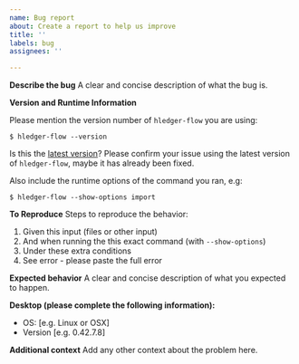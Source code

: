 ```yaml
---
name: Bug report
about: Create a report to help us improve
title: ''
labels: bug
assignees: ''

---
```


**Describe the bug**
A clear and concise description of what the bug is.

**Version and Runtime Information**

Please mention the version number of `hledger-flow` you are using:
```
$ hledger-flow --version
```

Is this the [latest version](https://github.com/apauley/hledger-flow/releases)?
Please confirm your issue using the latest version of `hledger-flow`, maybe it has already been fixed.

Also include the runtime options of the command you ran, e.g:
```
$ hledger-flow --show-options import
```

**To Reproduce**
Steps to reproduce the behavior:
1. Given this input (files or other input)
2. And when running the this exact command (with `--show-options`)
3. Under these extra conditions
4. See error - please paste the full error

**Expected behavior**
A clear and concise description of what you expected to happen.

**Desktop (please complete the following information):**
 - OS: [e.g. Linux or OSX]
 - Version [e.g. 0.42.7.8]

**Additional context**
Add any other context about the problem here.
